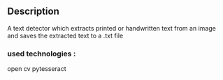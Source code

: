 ## Description

A text detector which extracts printed or handwritten text from an image and saves the extracted text to a .txt file
### used technologies :
open cv
pytesseract
